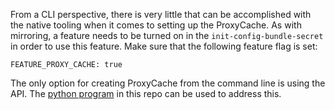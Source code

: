 From a CLI perspective, there is very little that can be accomplished with the native tooling when it comes to setting up the ProxyCache. As with mirroring, a feature needs to be turned on in the `init-config-bundle-secret` in order to use this feature. Make sure that the following feature flag is set:

```
FEATURE_PROXY_CACHE: true
```

The only option for creating ProxyCache from the command line is using the API. The [python program](../../apps/quay_sync/README.md) in this repo can be used to address this.
